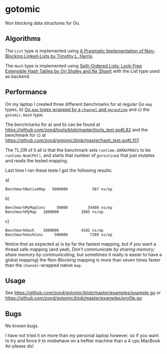 # gotomic

Non blocking data structures for Go.

## Algorithms

The `List` type is implemented using [A Pragmatic Implementation of Non-Blocking Linked-Lists by Timothy L. Harris](http://www.timharris.co.uk/papers/2001-disc.pdf).

The `Hash` type is implemented using [Split-Ordered Lists: Lock-Free Extensible Hash Tables by Ori Shalev and Nir Shavit](http://www.cs.ucf.edu/~dcm/Teaching/COT4810-Spring2011/Literature/SplitOrderedLists.pdf) with the List type used as backend.

## Performance

On my laptop I created three different benchmarks for a) regular Go `map` types, b) [Go `map` types wrapped by a `channel` and `goroutine`](https://github.com/zond/tools/blob/master/tools.go#L142) and c) the `gotomic.Hash` type.

The benchmarks for a) and b) can be found at https://github.com/zond/tools/blob/master/tools_test.go#L82 and the benchmark for c) at https://github.com/zond/gotomic/blob/master/hash_test.go#L107.

The TL;DR of it all is that the benchmark sets `runtime.GOMAXPROCS` to be `runtime.NumCPU()`, and starts that number of `goroutine`s that just mutates and reads the tested mapping.

Last time I ran these tests I got the following results:

a)

    BenchmarkNativeMap	 5000000	       567 ns/op

b)

    BenchmarkMyMapConc	   50000	     54408 ns/op
    BenchmarkMyMap	 1000000	      2885 ns/op

c)

    BenchmarkHash	 1000000	      4182 ns/op
    BenchmarkHashConc	  500000	      7289 ns/op

Notice that as expected a) is by far the fastest mapping, but if you want a thread safe mapping (and yeah, _Don't communicate by sharing memory; share memory by communicating_, but sometimes it really is easier to have a global mapping) the Non-Blocking mapping is more than seven times faster than the `channel`-wrapped native `map`.

## Usage

See https://github.com/zond/gotomic/blob/master/examples/example.go or https://github.com/zond/gotomic/blob/master/examples/profile.go

## Bugs

No known bugs.

I have not tried it on more than my personal laptop however, so if you want to try and force it to misbehave on a heftier machine than a 4 cpu MacBook Air please do!
